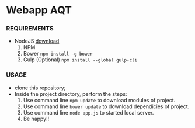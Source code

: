 # Webapp AQT

### REQUIREMENTS
* NodeJS [download](https://nodejs.org/en/)
    1. NPM
    2. Bower `npm install -g bower`
    3. Gulp (Optional) `npm install --global gulp-cli`


### USAGE
 * clone this repository;
 * Inside the project directory, perform the steps:
    1. Use command line `npm update` to download modules of project.
    2. Use command line `bower update` to download dependicies of project.
    3. Use command line `node app.js` to started local server.
    4. Be happy!!
